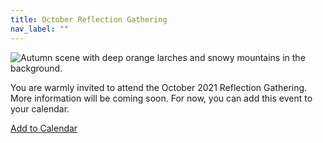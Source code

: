 ```yaml
---
title: October Reflection Gathering
nav_label: ""
---
```

![Autumn scene with deep orange larches and snowy mountains in the background.](/uploads/autumn-forest.png)

You are warmly invited to attend the October 2021 Reflection Gathering. More information will be coming soon. For now, you can add this event to your calendar.

<a title="Add to Calendar" class="addeventatc" data-id="Rd9362043" href="https://www.addevent.com/event/Rd9362043" target="_blank" rel="nofollow">Add to Calendar</a>